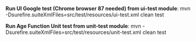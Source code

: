 **Run UI Google test (Chrome browser 87 needed) from ui-test module**: 
mvn -Dsurefire.suiteXmlFiles=src/test/resources/ui-test.xml clean test

**Run Age Function Unit test from unit-test module**: 
mvn -Dsurefire.suiteXmlFiles=src/test/resources/unit-test.xml clean test
